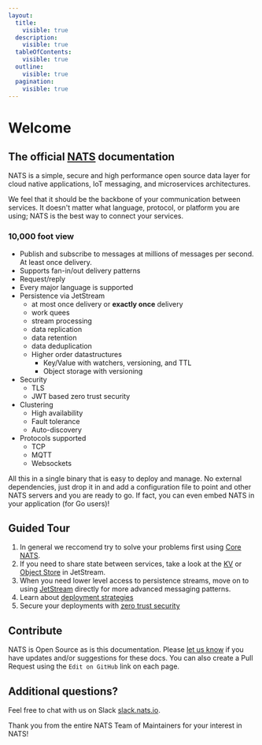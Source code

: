 ```yaml
---
layout:
  title:
    visible: true
  description:
    visible: true
  tableOfContents:
    visible: true
  outline:
    visible: true
  pagination:
    visible: true
---
```


# Welcome

## The official [NATS](https://nats.io/) documentation

NATS is a simple, secure and high performance open source data layer for cloud native applications, IoT messaging, and microservices architectures.

We feel that it should be the backbone of your communication between services. It doesn't matter what language, protocol, or platform you are using; NATS is the best way to connect your services.

### 10,000 foot view

- Publish and subscribe to messages at millions of messages per second. At least once delivery.
- Supports fan-in/out delivery patterns
- Request/reply
- Every major language is supported
- Persistence via JetStream
  - at most once delivery or **exactly once** delivery
  - work quees
  - stream processing
  - data replication
  - data retention
  - data deduplication
  - Higher order datastructures
    - Key/Value with watchers, versioning, and TTL
    - Object storage with versioning
- Security
  - TLS
  - JWT based zero trust security
- Clustering
  - High availability
  - Fault tolerance
  - Auto-discovery
- Protocols supported
  - TCP
  - MQTT
  - Websockets

All this in a single binary that is easy to deploy and manage. No external dependencies, just drop it in and add a configuration file to point and other NATS servers and you are ready to go. If fact, you can even embed NATS in your application (for Go users)!

## Guided Tour

1. In general we reccomend try to solve your problems first using [Core NATS](./nats-concepts/core-nats/readme.md).
2. If you need to share state between services, take a look at the [KV](./nats-concepts/jetstream/key-value-store/readme.md) or [Object Store](./nats-concepts/jetstream/object-store/obj_store.md) in JetStream.
3. When you need lower level access to persistence streams, move on to using [JetStream](./nats-concepts/jetstream/readme.md) directly for more advanced messaging patterns.
4. Learn about [deployment strategies](./nats-concepts/adaptive_edge_deployment.md)
5. Secure your deployments with [zero trust security](./running-a-nats-service/configuration/securing_nats/jwt/README.md)


## Contribute

NATS is Open Source as is this documentation. Please [let us know](mailto:info@nats.io) if you have updates and/or suggestions for these docs. You can also create a Pull Request using the `Edit on GitHub` link on each page.

## Additional questions?

Feel free to chat with us on Slack [slack.nats.io](https://slack.nats.io).

Thank you from the entire NATS Team of Maintainers for your interest in NATS!

